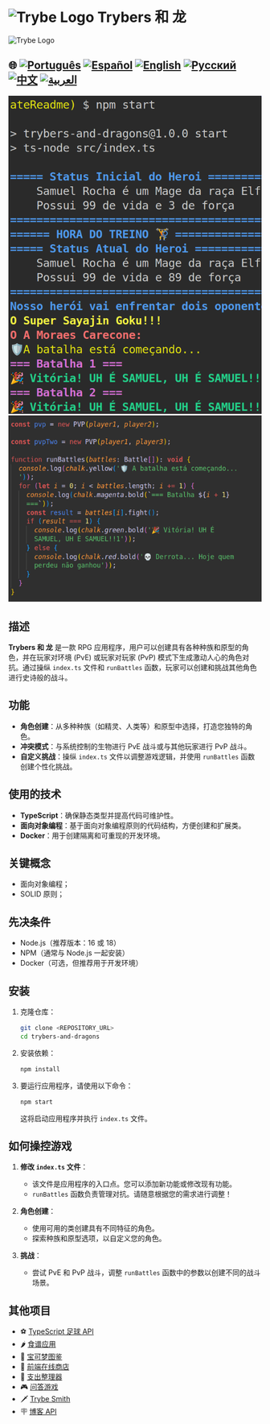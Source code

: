 # <img src="https://agenciars.com.br/wp-content/uploads/2022/06/Trybe.png" alt="Trybe Logo" width="52" height="30" /> Trybers 和 龙
<img src="https://agenciars.com.br/wp-content/uploads/2022/06/Trybe.png" alt="Trybe Logo" width="52" height="30" />

## 🌐 [![Português](https://img.shields.io/badge/Português-green)](https://github.com/SamuelRocha91/trybeAndDragons/blob/main/README.md) [![Español](https://img.shields.io/badge/Español-yellow)](https://github.com/SamuelRocha91/trybeAndDragons/blob/main/README_es.md) [![English](https://img.shields.io/badge/English-blue)](https://github.com/SamuelRocha91/trybeAndDragons/blob/main/README_en.md) [![Русский](https://img.shields.io/badge/Русский-lightgrey)](https://github.com/SamuelRocha91/trybeAndDragons/blob/main/README_ru.md) [![中文](https://img.shields.io/badge/中文-red)](https://github.com/SamuelRocha91/trybeAndDragons/blob/main/README_ch.md) [![العربية](https://img.shields.io/badge/العربية-orange)](https://github.com/SamuelRocha91/trybeAndDragons/blob/main/README_ar.md)

![应用预览](./assets/picture.png)
![应用预览](./assets/pictureTwo.png)

## 描述

**Trybers 和 龙** 是一款 RPG 应用程序，用户可以创建具有各种种族和原型的角色，并在玩家对环境 (PvE) 或玩家对玩家 (PvP) 模式下生成激动人心的角色对抗。通过操纵 `index.ts` 文件和 `runBattles` 函数，玩家可以创建和挑战其他角色进行史诗般的战斗。

## 功能

- **角色创建**：从多种种族（如精灵、人类等）和原型中选择，打造您独特的角色。
- **冲突模式**：与系统控制的生物进行 PvE 战斗或与其他玩家进行 PvP 战斗。
- **自定义挑战**：操纵 `index.ts` 文件以调整游戏逻辑，并使用 `runBattles` 函数创建个性化挑战。

## 使用的技术

- **TypeScript**：确保静态类型并提高代码可维护性。
- **面向对象编程**：基于面向对象编程原则的代码结构，方便创建和扩展类。
- **Docker**：用于创建隔离和可重现的开发环境。

## 关键概念

- 面向对象编程；
- SOLID 原则；

## 先决条件

- Node.js（推荐版本：16 或 18）
- NPM（通常与 Node.js 一起安装）
- Docker（可选，但推荐用于开发环境）

## 安装

1. 克隆仓库：

   ```bash
   git clone <REPOSITORY_URL>
   cd trybers-and-dragons
   ```

2. 安装依赖：

   ```bash
   npm install
   ```

3. 要运行应用程序，请使用以下命令：

   ```bash
   npm start
   ```

   这将启动应用程序并执行 `index.ts` 文件。

## 如何操控游戏

1. **修改 `index.ts` 文件**：
   - 该文件是应用程序的入口点。您可以添加新功能或修改现有功能。
   - `runBattles` 函数负责管理对抗。请随意根据您的需求进行调整！

2. **角色创建**：
   - 使用可用的类创建具有不同特征的角色。
   - 探索种族和原型选项，以自定义您的角色。

3. **挑战**：
   - 尝试 PvE 和 PvP 战斗，调整 `runBattles` 函数中的参数以创建不同的战斗场景。

## 其他项目

- ⚽ [TypeScript 足球 API](https://github.com/SamuelRocha91/trybeFutebolClube/blob/main/README_ch.md)
- 🌶️ [食谱应用](https://github.com/SamuelRocha91/ProjectRecipesApp/blob/main/README_ch.md)
- 🐣 [宝可梦图鉴](https://github.com/SamuelRocha91/pokedex/blob/main/README_ch.md)
- 🏪 [前端在线商店](https://github.com/SamuelRocha91/project-frontend-online-store/blob/main/README_ch.md)
- 👛 [支出整理器](https://github.com/SamuelRocha91/project-trybewallet/blob/main/README_ch.md)
- 🎮 [问答游戏](https://github.com/SamuelRocha91/trivia_game/blob/main/README_ch.md)
- 🗡️ [Trybe Smith](https://github.com/SamuelRocha91/TrybeSmith/blob/main/README_ch.md)
- 🪧 [博客 API](https://github.com/SamuelRocha91/BlogsApi/blob/main/README_ch.md)
